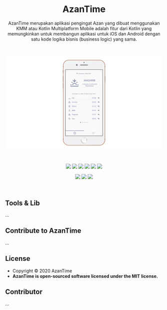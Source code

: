 <h1 align=center>AzanTime</h1>
<p align=center>
AzanTime merupakan aplikasi pengingat Azan yang dibuat menggunakan KMM atau Kotlin Multiplatform Mobile adalah fitur dari Kotlin yang memungkinkan untuk membangun aplikasi untuk iOS dan Android dengan satu kode logika bisnis (business logic) yang sama.
</p>

<br>

<p align=center>
  <img src="assets/img/readme-banner.png" align=center>
</p>

<br>

<p align=center>
  <img src="https://img.shields.io/github/stars/AndroidDeveloperSurabaya/AzanTime?style=flat-square">
  <img src="https://img.shields.io/github/forks/AndroidDeveloperSurabaya/AzanTime?style=flat-square">
<!--   <img src="https://img.shields.io/github/commit-activity/m/AndroidDeveloperSurabaya/AzanTime?label=commit&style=flat-square"> -->
  <img src="https://img.shields.io/github/issues/AndroidDeveloperSurabaya/AzanTime?style=flat-square">
  <img src="https://img.shields.io/github/license/AndroidDeveloperSurabaya/AzanTime?style=flat-square">
  <img src="https://img.shields.io/github/repo-size/AndroidDeveloperSurabaya/AzanTime?style=flat-square">
  <img src="https://img.shields.io/github/downloads/AndroidDeveloperSurabaya/AzanTime/total?style=flat-square">
</p>

<p align=center>
  <img src="https://forthebadge.com/images/badges/built-with-love.svg">
  <img src="https://forthebadge.com/images/badges/makes-people-smile.svg">
  <img src="https://forthebadge.com/images/badges/built-by-developers.svg">
</p>

<br>

## Tools & Lib
...

## Contribute to AzanTime
...

## License
- Copyright © 2020 AzanTime
- <b>AzanTime is open-sourced software licensed under the MIT license.</b>

## Contributor
...
